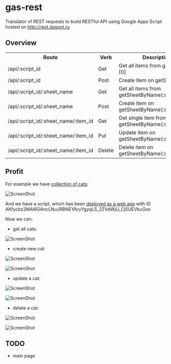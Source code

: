gas-rest
========

Translator of REST requests to build RESTful API using Google Apps Script hosted on http://rest.daspot.ru

Overview
----------

<table>  
  <tr>
    <th>Route</th>
    <th>Verb</th>
    <th>Description</th>
  </tr>
  <tr>
    <td>/api/:script_id</td>
    <td>Get</td>
    <td>Get all items from getSheets()[0]</td>
  </tr>
  <tr>
    <td>/api/:script_id</td>
    <td>Post</td>
    <td>Create item on getSheets()[0]</td>
  </tr>
  <tr>
    <td>/api/:script_id/:sheet_name</td>
    <td>Get</td>
    <td>Get all items from getSheetByName(:sheet_name)</td>
  </tr>
  <tr>
    <td>/api/:script_id/:sheet_name</td>
    <td>Post</td>
    <td>Create item on getSheetByName(:sheet_name)</td>
  </tr>
  <tr>
    <td>/api/:script_id/:sheet_name/:item_id</td>
    <td>Get</td>
    <td>Get single item from getSheetByName(:sheet_name)</td>
  </tr>
  <tr>
    <td>/api/:script_id/:sheet_name/:item_id</td>
    <td>Put</td>
    <td>Update item on getSheetByName(:sheet_name)</td>
  </tr>
  <tr>
    <td>/api/:script_id/:sheet_name/:item_id</td>
    <td>Delete</td>
    <td>Delete item on getSheetByName(:sheet_name)</td>
  </tr>
</table>

Profit
----------

For example we have [collection of cats](https://docs.google.com/a/daspot.ru/spreadsheets/d/1-cAINRLzkmRfo3E698l5sYHbP6m2muiF7R1sPhtVPwA/edit?pli=1#gid=478504613):

![ScreenShot](https://github.com/dab00/gas-rest/raw/master/scr/scr1.jpg) 

And we have a script, which has been [deployed as a web app](https://script.google.com/macros/s/AKfycbz2MAI6GAncLNuJRBNEYAryYgyqLS_2ZVdWjlJ_Cj5UEVbuGxo/exec) with ID AKfycbz2MAI6GAncLNuJRBNEYAryYgyqLS_2ZVdWjlJ_Cj5UEVbuGxo

Now we can:
- get all cats:

![ScreenShot](https://github.com/dab00/gas-rest/raw/master/scr/scr2.jpg)

- create new cat:

![ScreenShot](https://github.com/dab00/gas-rest/raw/master/scr/scr3.jpg)

![ScreenShot](https://github.com/dab00/gas-rest/raw/master/scr/scr4.jpg)

- update a cat:

![ScreenShot](https://github.com/dab00/gas-rest/raw/master/scr/scr5.jpg)

![ScreenShot](https://github.com/dab00/gas-rest/raw/master/scr/scr6.jpg)

- delete a cat:

![ScreenShot](https://github.com/dab00/gas-rest/raw/master/scr/scr7.jpg)

![ScreenShot](https://github.com/dab00/gas-rest/raw/master/scr/scr8.jpg)

TODO
----------
+ main page